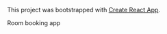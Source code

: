 This project was bootstrapped with [Create React App](https://github.com/facebookincubator/create-react-app).

Room booking app